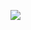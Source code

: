 [![](https://github-readme-stats.vercel.app/api?username=manlaig&count_private=true&hide_rank=true)](https://github.com/anuraghazra/github-readme-stats)
